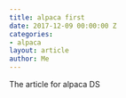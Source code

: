 ```yaml
---
title: alpaca first
date: 2017-12-09 00:00:00 Z
categories:
- alpaca
layout: article
author: Me
---
```


The article for alpaca DS